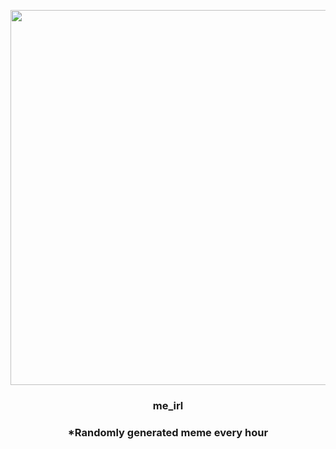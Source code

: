 <p align="center">
        <img src="https://i.redd.it/0623lp63mm891.jpg" width="600" height="600">
        </p>
        <h3 align="center">me_irl</h3>
        <h3 align="center">*Randomly generated meme every hour</h3>
    